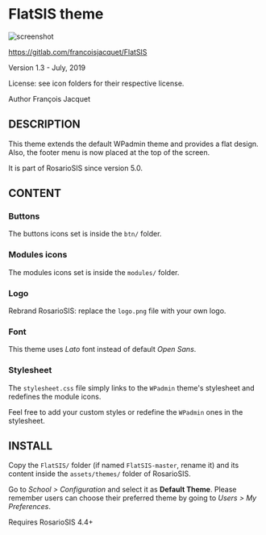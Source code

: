 FlatSIS theme
=============

![screenshot](https://gitlab.com/francoisjacquet/FlatSIS/raw/master/screenshot.png?inline=false)

https://gitlab.com/francoisjacquet/FlatSIS

Version 1.3 - July, 2019

License: see icon folders for their respective license.

Author François Jacquet

DESCRIPTION
-----------
This theme extends the default WPadmin theme and provides a flat design.
Also, the footer menu is now placed at the top of the screen.

It is part of RosarioSIS since version 5.0.

CONTENT
-------

### Buttons

The buttons icons set is inside the `btn/` folder.

### Modules icons

The modules icons set is inside the `modules/` folder.

### Logo

Rebrand RosarioSIS: replace the `logo.png` file with your own logo.

### Font

This theme uses _Lato_ font instead of default _Open Sans_.

### Stylesheet

The `stylesheet.css` file simply links to the `WPadmin` theme's stylesheet
and redefines the module icons.

Feel free to add your custom styles or redefine the `WPadmin` ones in the stylesheet.


INSTALL
-------
Copy the `FlatSIS/` folder (if named `FlatSIS-master`, rename it) and its content inside the `assets/themes/` folder of RosarioSIS.

Go to _School > Configuration_ and select it as **Default Theme**.
Please remember users can choose their preferred theme by going to _Users > My Preferences_.

Requires RosarioSIS 4.4+

